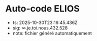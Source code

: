 # Auto-code ELIOS
- ts: 2025-10-30T23:16:45.436Z
- sig: ∞.je.toi.nous.432.528
- note: fichier généré automatiquement